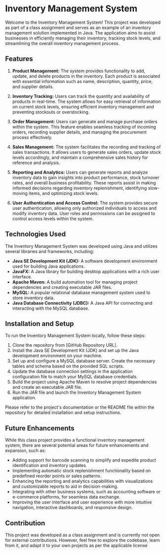 # Inventory Management System

Welcome to the Inventory Management System! This project was developed as part of a class assignment and serves as an example of an inventory management solution implemented in Java. The application aims to assist businesses in efficiently managing their inventory, tracking stock levels, and streamlining the overall inventory management process.

## Features

1. **Product Management:** The system provides functionality to add, update, and delete products in the inventory. Each product is associated with essential information such as name, description, quantity, price, and supplier details.

2. **Inventory Tracking:** Users can track the quantity and availability of products in real-time. The system allows for easy retrieval of information on current stock levels, ensuring efficient inventory management and preventing stockouts or overstocking.

3. **Order Management:** Users can generate and manage purchase orders within the system. This feature enables seamless tracking of incoming orders, recording supplier details, and managing the procurement process effectively.

4. **Sales Management:** The system facilitates the recording and tracking of sales transactions. It allows users to generate sales orders, update stock levels accordingly, and maintain a comprehensive sales history for reference and analysis.

5. **Reporting and Analytics:** Users can generate reports and analyze inventory data to gain insights into product performance, stock turnover rates, and overall business profitability. These reports assist in making informed decisions regarding inventory replenishment, identifying slow-moving items, and optimizing stock levels.

6. **User Authentication and Access Control:** The system provides secure user authentication, allowing only authorized individuals to access and modify inventory data. User roles and permissions can be assigned to control access levels within the system.

## Technologies Used

The Inventory Management System was developed using Java and utilizes several libraries and frameworks, including:

- **Java SE Development Kit (JDK):** A software development environment used for building Java applications.
- **JavaFX:** A Java library for building desktop applications with a rich user interface.
- **Apache Maven:** A build automation tool for managing project dependencies and creating executable JAR files.
- **MySQL:** A popular relational database management system used to store inventory data.
- **Java Database Connectivity (JDBC):** A Java API for connecting and interacting with the MySQL database.

## Installation and Setup

To run the Inventory Management System locally, follow these steps:

1. Clone the repository from [GitHub Repository URL].
2. Install the Java SE Development Kit (JDK) and set up the Java development environment on your machine.
3. Set up and configure a MySQL database server. Create the necessary tables and schema based on the provided SQL scripts.
4. Update the database connection settings in the application configuration file to match your MySQL database credentials.
5. Build the project using Apache Maven to resolve project dependencies and create an executable JAR file.
6. Run the JAR file and launch the Inventory Management System application.

Please refer to the project's documentation or the README file within the repository for detailed installation and setup instructions.

## Future Enhancements

While this class project provides a functional inventory management system, there are several potential areas for future enhancements and expansion, such as:

- Adding support for barcode scanning to simplify and expedite product identification and inventory updates.
- Implementing automatic stock replenishment functionality based on predefined reorder points or sales patterns.
- Enhancing the reporting and analytics capabilities with visualizations and customizable reports to aid in decision-making.
- Integrating with other business systems, such as accounting software or e-commerce platforms, for seamless data exchange.
- Improving the user interface and user experience with more intuitive navigation, interactive dashboards, and responsive design.

## Contribution

This project was developed as a class assignment and is currently not open for external contributions. However, feel free to explore the codebase, learn from it, and adapt it to your own projects as per the applicable license
